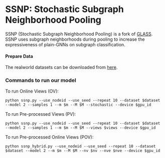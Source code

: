 # SSNP: Stochastic Subgraph Neighborhood Pooling

SSNP (Stochastic Subgraph Neighborhood Pooling) is a fork of [GLASS](https://github.com/Xi-yuanWang/GLASS). SSNP uses subgraph neighborhoods during pooling to increase the expressiveness of plain-GNNs on subgraph classification.

#### Prepare Data

The realworld datasets can be downloaded from [here](https://www.dropbox.com/sh/zv7gw2bqzqev9yn/AACR9iR4Ok7f9x1fIAiVCdj3a?dl=0).

### Commands to run our model
To run Online Views (OV): 
```
python ssnp.py --use_nodeid --use_seed --repeat 10 --dataset $dataset --model 2 --samples 1 --m $m --M $M --stochastic --device $gpu_id
```

To run Pre-processed Views (PV): 
```
python ssnp.py --use_nodeid --use_seed --repeat 10 --dataset $dataset --model 2 --samples 1 --m $m --M $M --views $views --device $gpu_id
```

To run Pre-processed Online Views (POV):
```
python ssnp_hybrid.py --use_nodeid --use_seed --repeat 10 --dataset $dataset --model 2 --m $m --M $M --nv $nv --nve $nve --device $gpu_id
```